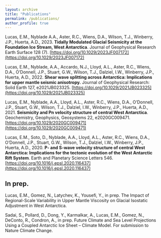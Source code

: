 ```yaml
---
layout: archive
title: "Publications"
permalink: /publications/
author_profile: true
---
```


Lucas, E.M., Nyblade A.A., Aster, R.C., Wiens, D.A., Wilson, T.J., Winberry, J.P., Huerta, A.D., 2023. 
**Tidally Modulated Glacial Seismicity at the Foundation Ice Stream,
West Antarctica**. Journal of Geophysical Research Earth Surface 128 (7). [https://doi.org/10.1029/2023JF007172](https://doi.org/10.1029/2023JF007172) 

Lucas, E.M., Nyblade, A.A., Accardo, N.J., Lloyd, A.L., Aster, R.C., Wiens, D.A., 
O’Donnell, J.P., Stuart, G.W., Wilson, T.J., Dalziel, I.W., Winberry, J.P., Huerta, A.D., 2022. **Shear wave splitting across Antarctica: Implications for upper mantle seismic anisotropy.** 
Journal of Geophysical Research: Solid Earth 127, e2021JB023325.
[https://doi.org/10.1029/2021JB023325](https://doi.org/10.1029/2021JB023325) 

Lucas, E.M., Nyblade, A.A., Lloyd, A.L., Aster, R.C., Wiens, D.A., O’Donnell, 
J.P., Stuart, G.W., Wilson, T.J., Dalziel, I.W., Winberry, J.P., Huerta, A.D., 2021. 
**Seismicity and Pn velocity structure of central West Antarctica**. Geochemistry, 
Geophysics, Geosystems 22, e2020GC009471. [https://doi.org/10.1029/2020GC009471](https://doi.org/10.1029/2020GC009471) 

 
Lucas, E.M., Soto, D., Nyblade, A.A., Lloyd, A.L., Aster, R.C., Wiens, D.A., O’Donnell, 
J.P., Stuart, G.W., Wilson, T.J., Dalziel, I.W., Winberry, J.P., Huerta, A.D., 2020. 
**P- and S-wave velocity structure of central West Antarctica: Implications for the tectonic 
evolution of the West Antarctic Rift System**. Earth and Planetary Science Letters 546.
[https://doi.org/10.1016/j.epsl.2020.116437](https://doi.org/10.1016/j.epsl.2020.116437)


## In prep.
Lucas, E.M., Gomez, N., Latychev, K., Yousefi, Y., in prep.  The Impact of Regional-Scale Variability in Upper Mantle Viscosity on Glacial Isostatic Adjustment in West Antarctica. 

Sadai, S., Pollard, D., Dong, Y., Karmalkar, A., Lucas, E.M., Gomez, N., DeConto, R., Condron, A., in prep. Future Climate and Sea Level Projections Using a Coupled Antarctic Ice Sheet – Climate Model. For submission to Nature Climate Change. 

